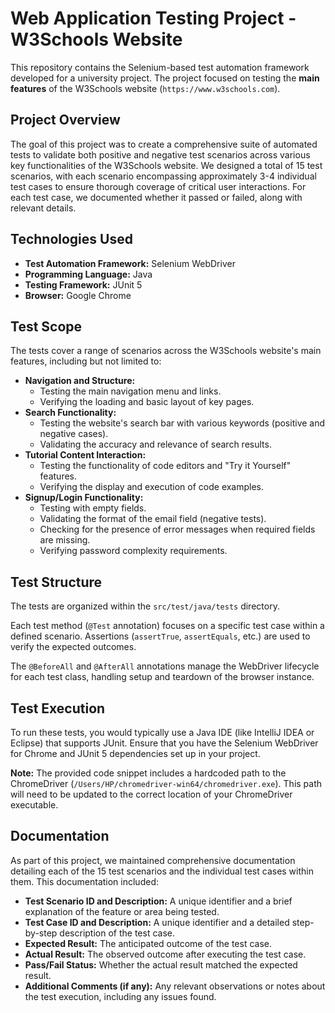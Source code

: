 # Web Application Testing Project - W3Schools Website

This repository contains the Selenium-based test automation framework developed for a university project. The project focused on testing the **main features** of the W3Schools website (`https://www.w3schools.com`).

## Project Overview

The goal of this project was to create a comprehensive suite of automated tests to validate both positive and negative test scenarios across various key functionalities of the W3Schools website. We designed a total of 15 test scenarios, with each scenario encompassing approximately 3-4 individual test cases to ensure thorough coverage of critical user interactions. For each test case, we documented whether it passed or failed, along with relevant details.

## Technologies Used

* **Test Automation Framework:** Selenium WebDriver
* **Programming Language:** Java
* **Testing Framework:** JUnit 5
* **Browser:** Google Chrome

## Test Scope

The tests cover a range of scenarios across the W3Schools website's main features, including but not limited to:

* **Navigation and Structure:**
    * Testing the main navigation menu and links.
    * Verifying the loading and basic layout of key pages.
* **Search Functionality:**
    * Testing the website's search bar with various keywords (positive and negative cases).
    * Validating the accuracy and relevance of search results.
* **Tutorial Content Interaction:**
    * Testing the functionality of code editors and "Try it Yourself" features.
    * Verifying the display and execution of code examples.
* **Signup/Login Functionality:**
    * Testing with empty fields.
    * Validating the format of the email field (negative tests).
    * Checking for the presence of error messages when required fields are missing.
    * Verifying password complexity requirements.

## Test Structure

The tests are organized within the `src/test/java/tests` directory. 

Each test method (`@Test` annotation) focuses on a specific test case within a defined scenario. Assertions (`assertTrue`, `assertEquals`, etc.) are used to verify the expected outcomes.

The `@BeforeAll` and `@AfterAll` annotations manage the WebDriver lifecycle for each test class, handling setup and teardown of the browser instance.

## Test Execution

To run these tests, you would typically use a Java IDE (like IntelliJ IDEA or Eclipse) that supports JUnit. Ensure that you have the Selenium WebDriver for Chrome and JUnit 5 dependencies set up in your project.

**Note:** The provided code snippet includes a hardcoded path to the ChromeDriver (`/Users/HP/chromedriver-win64/chromedriver.exe`). This path will need to be updated to the correct location of your ChromeDriver executable.

## Documentation

As part of this project, we maintained comprehensive documentation detailing each of the 15 test scenarios and the individual test cases within them. This documentation included:

* **Test Scenario ID and Description:** A unique identifier and a brief explanation of the feature or area being tested.
* **Test Case ID and Description:** A unique identifier and a detailed step-by-step description of the test case.
* **Expected Result:** The anticipated outcome of the test case.
* **Actual Result:** The observed outcome after executing the test case.
* **Pass/Fail Status:** Whether the actual result matched the expected result.
* **Additional Comments (if any):** Any relevant observations or notes about the test execution, including any issues found.
